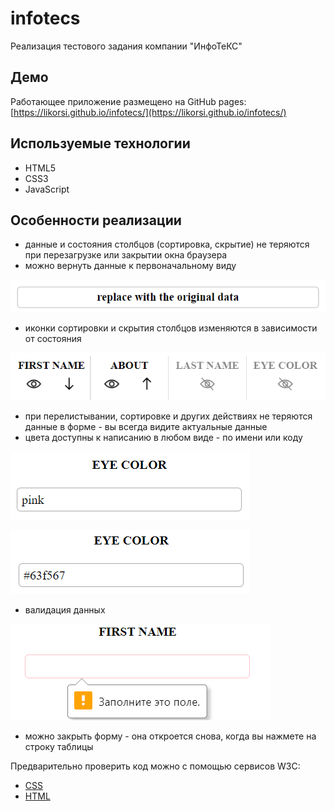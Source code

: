 # infotecs

Реализация тестового задания компании "ИнфоТеКС"

## Демо

Работающее приложение размещено на GitHub pages:  [https://likorsi.github.io/infotecs/](https://likorsi.github.io/infotecs/)

## Используемые технологии

- HTML5
- CSS3
- JavaScript

## Особенности реализации

- данные и состояния столбцов (сортировка, скрытие) не теряются при перезагрузке или закрытии окна браузера
- можно вернуть данные к первоначальному виду

![readme-pics/reset-button.png](readme-pics/reset-button.png)

- иконки сортировки и скрытия столбцов изменяются в зависимости от состояния

![readme-pics/header-icons.png](readme-pics/header-icons.png)

- при перелистывании, сортировке и других действиях не теряются данные в форме - вы всегда видите актуальные данные
- цвета доступны к написанию в любом виде - по имени или коду

![readme-pics/name-color.png](readme-pics/name-color.png)

![readme-pics/hex-color.png](readme-pics/hex-color.png)

- валидация данных

![readme-pics/invalid-input.png](readme-pics/invalid-input.png)

- можно закрыть форму - она откроется снова, когда вы нажмете на строку таблицы

Предварительно проверить код можно с помощью сервисов W3C:

- [CSS](https://jigsaw.w3.org/css-validator/validator?uri=https%3A%2F%2Flikorsi.github.io%2Finfotecs%2F&profile=css3svg&usermedium=all&warning=1&vextwarning=&lang=ru)
- [HTML](https://validator.w3.org/nu/?showsource=yes&showoutline=yes&doc=https%3A%2F%2Flikorsi.github.io%2Finfotecs%2F)